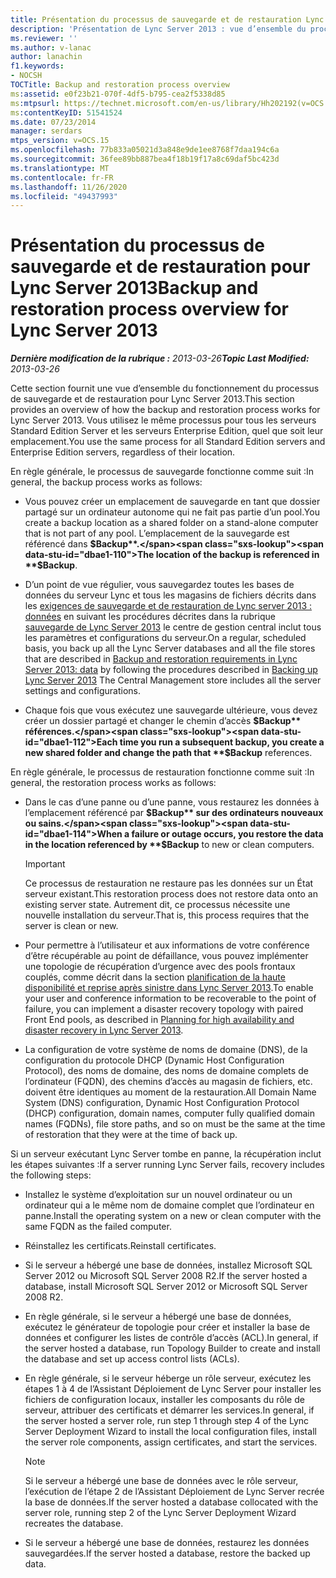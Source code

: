 ```yaml
---
title: Présentation du processus de sauvegarde et de restauration Lync Server 2013
description: 'Présentation de Lync Server 2013 : vue d’ensemble du processus de sauvegarde et de restauration.'
ms.reviewer: ''
ms.author: v-lanac
author: lanachin
f1.keywords:
- NOCSH
TOCTitle: Backup and restoration process overview
ms:assetid: e0f23b21-070f-4df5-b795-cea2f5338d85
ms:mtpsurl: https://technet.microsoft.com/en-us/library/Hh202192(v=OCS.15)
ms:contentKeyID: 51541524
ms.date: 07/23/2014
manager: serdars
mtps_version: v=OCS.15
ms.openlocfilehash: 77b833a05021d3a848e9de1ee8768f7daa194c6a
ms.sourcegitcommit: 36fee89bb887bea4f18b19f17a8c69daf5bc423d
ms.translationtype: MT
ms.contentlocale: fr-FR
ms.lasthandoff: 11/26/2020
ms.locfileid: "49437993"
---
```

# <a name="backup-and-restoration-process-overview-for-lync-server-2013"></a><span data-ttu-id="dbae1-103">Présentation du processus de sauvegarde et de restauration pour Lync Server 2013</span><span class="sxs-lookup"><span data-stu-id="dbae1-103">Backup and restoration process overview for Lync Server 2013</span></span>

<div data-xmlns="http://www.w3.org/1999/xhtml">

<div class="topic" data-xmlns="http://www.w3.org/1999/xhtml" data-msxsl="urn:schemas-microsoft-com:xslt" data-cs="https://msdn.microsoft.com/">

<div data-asp="https://msdn2.microsoft.com/asp">



</div>

<div id="mainSection">

<div id="mainBody"><span data-ttu-id="dbae1-104">

<span> </span></span><span class="sxs-lookup"><span data-stu-id="dbae1-104">

<span> </span></span></span>

<span data-ttu-id="dbae1-105">_**Dernière modification de la rubrique :** 2013-03-26_</span><span class="sxs-lookup"><span data-stu-id="dbae1-105">_**Topic Last Modified:** 2013-03-26_</span></span>

<span data-ttu-id="dbae1-106">Cette section fournit une vue d’ensemble du fonctionnement du processus de sauvegarde et de restauration pour Lync Server 2013.</span><span class="sxs-lookup"><span data-stu-id="dbae1-106">This section provides an overview of how the backup and restoration process works for Lync Server 2013.</span></span> <span data-ttu-id="dbae1-107">Vous utilisez le même processus pour tous les serveurs Standard Edition Server et les serveurs Enterprise Edition, quel que soit leur emplacement.</span><span class="sxs-lookup"><span data-stu-id="dbae1-107">You use the same process for all Standard Edition servers and Enterprise Edition servers, regardless of their location.</span></span>

<span data-ttu-id="dbae1-108">En règle générale, le processus de sauvegarde fonctionne comme suit :</span><span class="sxs-lookup"><span data-stu-id="dbae1-108">In general, the backup process works as follows:</span></span>

  - <span data-ttu-id="dbae1-109">Vous pouvez créer un emplacement de sauvegarde en tant que dossier partagé sur un ordinateur autonome qui ne fait pas partie d’un pool.</span><span class="sxs-lookup"><span data-stu-id="dbae1-109">You create a backup location as a shared folder on a stand-alone computer that is not part of any pool.</span></span> <span data-ttu-id="dbae1-110">L’emplacement de la sauvegarde est référencé dans **$Backup**.</span><span class="sxs-lookup"><span data-stu-id="dbae1-110">The location of the backup is referenced in **$Backup**.</span></span>

  - <span data-ttu-id="dbae1-111">D’un point de vue régulier, vous sauvegardez toutes les bases de données du serveur Lync et tous les magasins de fichiers décrits dans les [exigences de sauvegarde et de restauration de Lync server 2013 : données](lync-server-2013-backup-and-restoration-requirements-data.md) en suivant les procédures décrites dans la rubrique [sauvegarde de Lync Server 2013](lync-server-2013-backing-up-lync-server.md) le centre de gestion central inclut tous les paramètres et configurations du serveur.</span><span class="sxs-lookup"><span data-stu-id="dbae1-111">On a regular, scheduled basis, you back up all the Lync Server databases and all the file stores that are described in [Backup and restoration requirements in Lync Server 2013: data](lync-server-2013-backup-and-restoration-requirements-data.md) by following the procedures described in [Backing up Lync Server 2013](lync-server-2013-backing-up-lync-server.md) The Central Management store includes all the server settings and configurations.</span></span>

  - <span data-ttu-id="dbae1-112">Chaque fois que vous exécutez une sauvegarde ultérieure, vous devez créer un dossier partagé et changer le chemin d’accès **$Backup** références.</span><span class="sxs-lookup"><span data-stu-id="dbae1-112">Each time you run a subsequent backup, you create a new shared folder and change the path that **$Backup** references.</span></span>

<span data-ttu-id="dbae1-113">En règle générale, le processus de restauration fonctionne comme suit :</span><span class="sxs-lookup"><span data-stu-id="dbae1-113">In general, the restoration process works as follows:</span></span>

  - <span data-ttu-id="dbae1-114">Dans le cas d’une panne ou d’une panne, vous restaurez les données à l’emplacement référencé par **$Backup** sur des ordinateurs nouveaux ou sains.</span><span class="sxs-lookup"><span data-stu-id="dbae1-114">When a failure or outage occurs, you restore the data in the location referenced by **$Backup** to new or clean computers.</span></span>
    
    <div>
    

    > [!IMPORTANT]  
    > <span data-ttu-id="dbae1-115">Ce processus de restauration ne restaure pas les données sur un État serveur existant.</span><span class="sxs-lookup"><span data-stu-id="dbae1-115">This restoration process does not restore data onto an existing server state.</span></span> <span data-ttu-id="dbae1-116">Autrement dit, ce processus nécessite une nouvelle installation du serveur.</span><span class="sxs-lookup"><span data-stu-id="dbae1-116">That is, this process requires that the server is clean or new.</span></span>

    
    </div>

  - <span data-ttu-id="dbae1-117">Pour permettre à l’utilisateur et aux informations de votre conférence d’être récupérable au point de défaillance, vous pouvez implémenter une topologie de récupération d’urgence avec des pools frontaux couplés, comme décrit dans la section [planification de la haute disponibilité et reprise après sinistre dans Lync Server 2013](lync-server-2013-planning-for-high-availability-and-disaster-recovery.md).</span><span class="sxs-lookup"><span data-stu-id="dbae1-117">To enable your user and conference information to be recoverable to the point of failure, you can implement a disaster recovery topology with paired Front End pools, as described in [Planning for high availability and disaster recovery in Lync Server 2013](lync-server-2013-planning-for-high-availability-and-disaster-recovery.md).</span></span>

  - <span data-ttu-id="dbae1-118">La configuration de votre système de noms de domaine (DNS), de la configuration du protocole DHCP (Dynamic Host Configuration Protocol), des noms de domaine, des noms de domaine complets de l’ordinateur (FQDN), des chemins d’accès au magasin de fichiers, etc. doivent être identiques au moment de la restauration.</span><span class="sxs-lookup"><span data-stu-id="dbae1-118">All Domain Name System (DNS) configuration, Dynamic Host Configuration Protocol (DHCP) configuration, domain names, computer fully qualified domain names (FQDNs), file store paths, and so on must be the same at the time of restoration that they were at the time of back up.</span></span>

<span data-ttu-id="dbae1-119">Si un serveur exécutant Lync Server tombe en panne, la récupération inclut les étapes suivantes :</span><span class="sxs-lookup"><span data-stu-id="dbae1-119">If a server running Lync Server fails, recovery includes the following steps:</span></span>

  - <span data-ttu-id="dbae1-120">Installez le système d’exploitation sur un nouvel ordinateur ou un ordinateur qui a le même nom de domaine complet que l’ordinateur en panne.</span><span class="sxs-lookup"><span data-stu-id="dbae1-120">Install the operating system on a new or clean computer with the same FQDN as the failed computer.</span></span>

  - <span data-ttu-id="dbae1-121">Réinstallez les certificats.</span><span class="sxs-lookup"><span data-stu-id="dbae1-121">Reinstall certificates.</span></span>

  - <span data-ttu-id="dbae1-122">Si le serveur a hébergé une base de données, installez Microsoft SQL Server 2012 ou Microsoft SQL Server 2008 R2.</span><span class="sxs-lookup"><span data-stu-id="dbae1-122">If the server hosted a database, install Microsoft SQL Server 2012 or Microsoft SQL Server 2008 R2.</span></span>

  - <span data-ttu-id="dbae1-123">En règle générale, si le serveur a hébergé une base de données, exécutez le générateur de topologie pour créer et installer la base de données et configurer les listes de contrôle d’accès (ACL).</span><span class="sxs-lookup"><span data-stu-id="dbae1-123">In general, if the server hosted a database, run Topology Builder to create and install the database and set up access control lists (ACLs).</span></span>

  - <span data-ttu-id="dbae1-124">En règle générale, si le serveur héberge un rôle serveur, exécutez les étapes 1 à 4 de l’Assistant Déploiement de Lync Server pour installer les fichiers de configuration locaux, installer les composants du rôle de serveur, attribuer des certificats et démarrer les services.</span><span class="sxs-lookup"><span data-stu-id="dbae1-124">In general, if the server hosted a server role, run step 1 through step 4 of the Lync Server Deployment Wizard to install the local configuration files, install the server role components, assign certificates, and start the services.</span></span>
    
    <div>
    

    > [!NOTE]  
    > <span data-ttu-id="dbae1-125">Si le serveur a hébergé une base de données avec le rôle serveur, l’exécution de l’étape 2 de l’Assistant Déploiement de Lync Server recrée la base de données.</span><span class="sxs-lookup"><span data-stu-id="dbae1-125">If the server hosted a database collocated with the server role, running step 2 of the Lync Server Deployment Wizard recreates the database.</span></span>

    
    </div>

  - <span data-ttu-id="dbae1-126">Si le serveur a hébergé une base de données, restaurez les données sauvegardées.</span><span class="sxs-lookup"><span data-stu-id="dbae1-126">If the server hosted a database, restore the backed up data.</span></span>

<span data-ttu-id="dbae1-127"></div>

<span> </span>

</div>

</div>

</span><span class="sxs-lookup"><span data-stu-id="dbae1-127"></div>

<span> </span>

</div>

</div>

</span></span></div>

